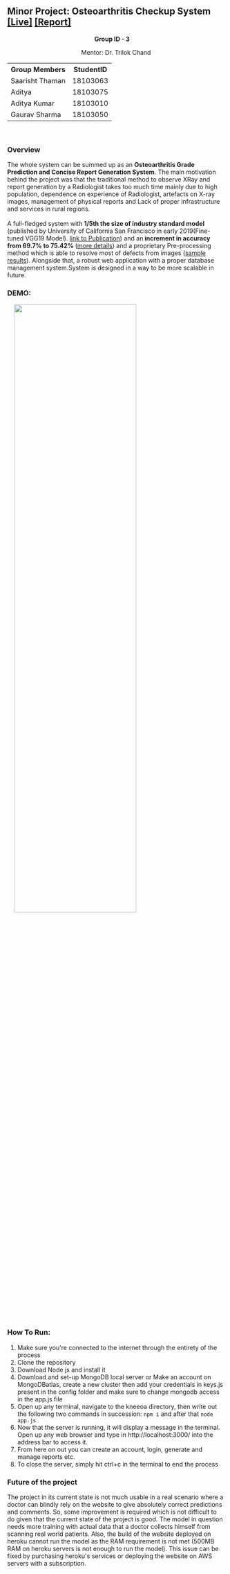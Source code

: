 
## Minor Project: Osteoarthritis Checkup System [[Live]](https://oa-checkup-system.herokuapp.com/) [[Report]](https://github.com/Gauravsharma-20/Minor-Project/blob/master/Report.pdf)

<div style="margin: 0 auto; width: 100px;" ><b> Group ID - 3</b></div>

<p style="text-align: center;">Mentor: Dr. Trilok Chand<p>

<table style="margin-left: auto;margin-right: auto;">
  <tr><th>Group Members</th><th>StudentID</th></tr>
  <tr><td>Saarisht Thaman</td><td>18103063</td></tr>
  <tr><td>Aditya</td><td>18103075</td></tr>
  <tr><td>Aditya Kumar</td><td>18103010</td></tr>
  <tr><td>Gaurav Sharma</td><td>18103050</td></tr>
</table>
<br>

### Overview
The whole system can be summed up as an <b>Osteoarthritis Grade Prediction and Concise Report Generation System</b>. The main motivation behind the project was that the traditional method to observe XRay and report generation by a Radiologist takes too much time mainly due to high population, dependence on experience of Radiologist, artefacts on X-ray images, management of physical reports and Lack of proper infrastructure and services in rural regions.
<br><br>
A full-fledged system with <b>1/5th the size of industry standard model</b> (published by University of California San Francisco in early 2019(Fine-tuned VGG19 Model). [link to Publication](https://www.sciencedirect.com/science/article/abs/pii/S0895611118304956?via%3Dihub)) and an<b> increment in accuracy from 69.7% to 75.42% </b>([more details](https://github.com/Gauravsharma-20/Minor-Project/blob/master/SystemDetails/ModelDetails.png)) and a proprietary Pre-processing method which is able to resolve most of defects from images ([sample results](https://github.com/Gauravsharma-20/Minor-Project/blob/master/SystemDetails/SamplePreprocessedResults.jpg)). Alongside that, a robust web application with a proper database management system.System is designed in a way to be more scalable in future.

### DEMO:
&nbsp;&nbsp;&nbsp;&nbsp;<img src="https://github.com/SaarishtThaman/Minor-Project/blob/master/SystemDetails/Demo.gif" width="75%" height="60%"><br>


### How To Run:

 1. Make sure you're connected to the internet through the entirety of the process
 2. Clone the repository
 3. Download Node js and install it
 4. Download and set-up MongoDB local server or Make an account on MongoDBatlas, create a new cluster then add your credentials in keys.js present in the config folder and make sure to change mongodb access in the app.js file
 5. Open up any terminal, navigate to the kneeoa directory, then write out the following two commands in succession:
<code>npm i</code> and after that
<code>node app.js</code>
 6. Now that the server is running, it will display a message in the terminal. Open up any web browser and type in http://localhost:3000/ into the address bar to access it.
 7. From here on out you can create an account, login, generate and manage reports etc.
 8. To close the server, simply hit ctrl+c in the terminal to end the process
 
 
 ### Future of the project
The project in its current state is not much usable in a real scenario where a doctor can blindly rely on the website to give absolutely correct predictions and comments. So, some improvement is required which is not difficult to do given that the current state of the project is good.
The model in question needs more training with actual data that a doctor collects himself from scanning real world patients. Also, the build of the website deployed on heroku cannot run the model as the RAM requirement is not met (500MB RAM on heroku servers is not enough to run the model). This issue can be fixed by purchasing heroku's services or deploying the website on AWS servers with a subscription.
